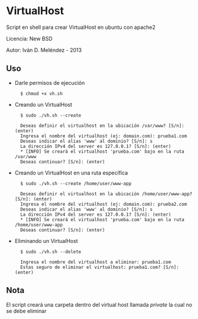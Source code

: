 VirtualHost
===========

Script en shell para crear VirtualHost en ubuntu con apache2

Licencia: New BSD

Autor: Iván D. Meléndez - 2013

Uso
--------

* Darle permisos de ejecución

        $ chmod +x vh.sh
        
        
* Creando un VirtualHost

        $ sudo ./vh.sh --create                        
                
        Deseas definir el virtualhost en la ubicación /var/www? [S/n]: (enter)
        Ingresa el nombre del virtualhost (ej: domain.com): prueba1.com
        Deseas indicar el alias 'www' al dominio? [S/n]: s
        La dirección IPv4 del server es 127.0.0.1? [S/n]: (enter)
        * [INFO] Se creará el virtualhost 'prueba.com' bajo en la ruta /var/www
        Deseas continuar? [S/n]: (enter)
                        

        
* Creando un VirtualHost en una ruta específica

        $ sudo ./vh.sh --create /home/user/www-app
        
        Deseas definir el virtualhost en la ubicación /home/user/www-app? [S/n]: (enter)
        Ingresa el nombre del virtualhost (ej: domain.com): prueba2.com
        Deseas indicar el alias 'www' al dominio? [S/n]: s
        La dirección IPv4 del server es 127.0.0.1? [S/n]: (enter)
        * [INFO] Se creará el virtualhost 'prueba.com' bajo en la ruta /home/user/www-app
        Deseas continuar? [S/n]: (enter)
        
        
* Eliminando un VirtualHost        
        
        $ sudo ./vh.sh --delete
        
        Ingresa el nombre del virtualhost a eliminar: prueba1.com
        Estas seguro de eliminar el virtualhost: prueba1.com? [S/n]: (enter)


Nota
----------
El script creará una carpeta dentro del virtual host llamada *private* la cual no se debe eliminar
  
